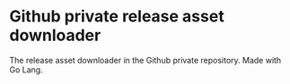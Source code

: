 # Github private release asset downloader
The release asset downloader in the Github private repository. Made with Go Lang.
